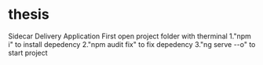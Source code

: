 # thesis
Sidecar Delivery Application
First open project folder with therminal
1."npm i" to install depedency
2."npm audit fix" to fix depedency
3."ng serve --o" to start project
